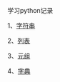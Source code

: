 学习python记录

1、[字符串](https://github.com/Gavin-YYC/python-study/blob/master/1.Python-str.md)

2、[列表](https://github.com/Gavin-YYC/python-study/blob/master/2.Python-list.md)

3、[元组]()

4、[字典](https://github.com/Gavin-YYC/python-study/blob/master/4.Python-dict.md)
